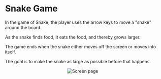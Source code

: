 

# Snake Game

<!-- DESCRIPTION -->
  
In the game of Snake, the player uses the arrow keys to move a "snake" around the board. 

As the snake finds food, it eats the food, and thereby grows larger. 

The game ends when the snake either moves off the screen or moves into itself. 

The goal is to make the snake as large as possible before that happens.

<div align="center">
  
![Screen page][screen]

[screen]: gif/game-tutorial.gif
</div>
